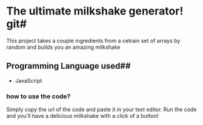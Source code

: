 # The ultimate milkshake generator! git#

This project takes a couple ingredients from a cetrain set of arrays by random and builds you an amazing milkshake

## Programming Language used##

* JavaScript

### how to use the code? ###

Simply copy the url of the code and paste it in your text editor. Run the code and you'll have a delicious milkshake with a click of a button!